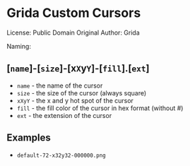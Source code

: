 # Grida Custom Cursors

License: Public Domain
Original Author: Grida

Naming:

## [`name`]-[`size`]-[x`X`y`Y`]-[`fill`].[`ext`]

- `name` - the name of the cursor
- `size` - the size of the cursor (always square)
- `xXyY` - the x and y hot spot of the cursor
- `fill` - the fill color of the cursor in hex format (without #)
- `ext` - the extension of the cursor

## Examples

- `default-72-x32y32-000000.png`
